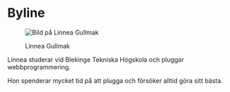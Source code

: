 Byline
========
<div class="author-byline">
<figure class="figure left">
<img src="img/opt.jpg" class="me" alt="Bild på Linnea Gullmak">
<figcaption>

<p>Linnea Gullmak</p>

</figcaption>
</figure>

<p><a <img src="opt.jpg" class="me" alt="Bild på Linnea Gullmak"></a> Linnea studerar vid Blekinge Tekniska Högskola och pluggar webbprogrammering.</p>
<p>Hon spenderar mycket tid på att plugga och försöker alltid göra sitt bästa.</p>
</div>
